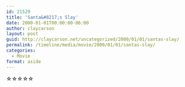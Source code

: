 ```yaml
---
id: 21529
title: 'Santa&#8217;s Slay'
date: 2000-01-01T00:00:00-06:00
author: claycarson
layout: post
guid: http://claycarson.net/uncategorized/2000/01/01/santas-slay/
permalink: /timeline/media/movie/2000/01/01/santas-slay/
categories:
  - Movie
format: aside
---
```

<div class="media-details"></div>

<div class="media-creator"></div>

<div class="media-rating">☆☆☆☆☆</div>